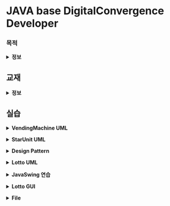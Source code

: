 JAVA base DigitalConvergence Developer
===
### 목적
**<details><summary>정보</summary>**
> * 디지털 기술을 기반으로 다양한 기기의 융합, 네트워크의 융합, 콘텐츠의 융합을 통해 새로운 형태의 제품이나 융합서비스를 창출하기 위하여 기기, 네트워크, 콘텐츠의 기획, 설계, 제작, 운용 및 시험
> * 컴퓨터 프로그래밍 언어로 각 업무에 맞는 소프트웨어의 기능에 관한 설계, 구현 및 테스트를 수행하고, 사용자에게 배포하며, 버전관리를 통해 제품의 성능을 향상시키고, 서비스를 개선
> * 소프트웨어 구현, 소스 코드 인스펙션
> * 애플리케이션 모듈 구현, 인터페이스 구현
> * UI 설계 산출물과 GUI 디자인 가이드를 바탕으로 UI 구현 표준을 수립하고 UI를 제작
> * 데이터베이스 구현을 위하여 DBMS(Data Base Management System)(DataBase Management Systems) 설치, 데이터베이스 생성, 데이터베이스 오브젝트를 계획, 설계하고 구현
> * 관계형 데이터베이스에서 SQL을 사용하여 응용시스템의 요구기능에 적합한 데이터를 정의하고, 조작하며, 제어

</details>

## 교재
  **<details><summary>정보</summary>**

####
> <img src ="image/javabook.jpg" width="230px">

> **03-16 ~ 05, api포함(Collection(List, Set), Map(Hashing), (String, StringBuffer, StringBuilder)), JavaSwing, InnerClass, Anonymous InnerClass, 람다식, file(Read,Write)**

> <img src = "image/sql.jpg" width="230px" height = "300px">

> **~**

> <img src = "image/springInAction.png" width="230px">

> **~**

> <img src = "image/webprogramming.jpg" width = "230px">

> **~**

> <img src = "image/jsp,jquery.png" width = "230px">

> **~**

</details>

## 실습

**<details><summary>VendingMachine UML</summary>**

//VendingMachine has-a Beverage
//VendingMachine has-a Money
|      VendingMachine   |
|:------------|
|**멤버변수**|
|- color : String|
|- balance : int|
|- manufacturer : String|
|- money : Money|
|- coin : Money |
|- coke : Beverage|
|- pepsi : Beverage|
|- powerAde : Beverage|
|- sprite : Beverage|
|- cider : Beverage|
|**static 상수**|
|+ D_COKE : int = 1|
|+ D_PEPSI : int = 2|
|+ D_POWERADE : int = 3|
|+ D_SPRITE : int = 4|
|+ D_CIDER : int = 5|
|**메소드**|
|getters / setters|
|+ VendingMachine(color : String, manufacturer : String, coke : Beverage, pepsi : Beverage, powerAde : Beverage, sprite : Beverage, cider : Beverage, money : Money, Coin : Money)
|+ inputMoneySum() : void|
|+ choicePick() : Beverage|
|- returnDrink(beverage : Beverage, balance : int, drink : int) : Beverage
|+ returnMoney() : int|
|- drinkDecrease(drink : int)|
|- soldOut(number : int) : boolean|
|+ toString() : String|

|Beverage|
|:--------|
|**멤버변수**|
|- name : String |
|- count : int|
|- amount : int|
|**메소드**|
|+ Beverage(name : String, amount : int, count : int)|
|+ Beverage(name : String, amount : int)|
|+ getters/setters|
|+ toString() : String|

|Money|
|:------|
|**멤버변수**|
|- tenThousandM : int|
|- fiveThousandM : int|
|- oneThousandM : int|
|- fiveHundredC : int|
|- oneHundredC : int|
|**메소드**|
|+ getters/setters|
|+ moneySum() : int|
|+ coinSum() : int|
|+ toString() : String|

</details>

**<details><summary>StarUnit UML</summary>**

**((interface)) IPowerUpgrade, IMoveUpgrade, IAllAttack, IHeal**

**((abstract)) Unit**

**((abstract)) GroundUnit is-a Unit**

**((abstract)) AirUnit is-a Unit**

**Zealot is-a GroundUnit is-a IMoveUpgrade,IGroundAttack,IPowerUpgrade**

**Mutallisk is-a AirUnit is-a IAllAttack, IPowerUpgrade**

**Medic is-a GroundUnit is-a IHeal**

**((abstract)) Building**

**((abstract)) MovingBuilding is-a Building**

**Command is-a MovingBuilding**

**Nexus is-a Building**

<img src = "image/StarCraftUML2.png">
<img src = "image/StarCraftUML1.png">

</details>

**<details><summary>Design Pattern</summary>**

**UML**

<img src = "image/Star2UML.PNG">
<img src = "image/StarUML.PNG">

</details>

**<details><Summary>Lotto UML</summary>**
<img src = "image/LottoUML.PNG">
</details>

**<details><Summary>JavaSwing 연습</summary>**
### JFrame Practice

##### Answer1
<img src = "image/JFrame1.JPG">

##### Answer2
<img src = "image/JFrame2.JPG">

##### Answer3
<img src = "image/JFrame3.JPG">

##### Answer4
<img src = "image/JFrame4.JPG">

---

### Event Practice

##### 1. 묵찌빠

<img src = "image/MJB1.PNG">
<img src = "image/MJB2.PNG">
<img src = "image/MJB.PNG">

##### 2. Fruits Dialog

<img src = "image/Grid,mouseEvent.PNG">
<img src = "image/click.png">
<img src = "image/JPopup.png">
<img src = "image/mouseClicked.png">

</details>

**<details><Summary>Lotto GUI</summary>**
## Lotto GUI(프로젝트 5.20 ~ 5.22)

##### [Code 클릭](https://github.com/etg-git/JavaDeveloperDigitalConvergence/tree/master/projectCollection/Event/LottoGame)

##### (1) LottoIntro

<img src = "image/opening.png">

##### (2) LottoSlot 처음 창 띄웠을때

<img src = "image/LottoSlot1.png">

##### (3) LottoSlot 체크를 할때

<img src = "image/check.png">

##### (4) LottoSlot 자동 눌릴때

<img src = "image/auto.png">

##### (5) LottoSlot 자동 저장

<img src = "image/autosave.png">

##### (6) LottoSlot 수동 눌릴때

<img src = "image/manual.png">

##### (7) LottoSlot 수동 저장

<img src = "image/manualsave.png">

##### (8) 초기화

<img src = "image/reset.png">

##### (9) 결과창

<img src = "image/result.png">

##### (10) lucky

<img src = "image/mylucky.png">

</details>

**<details><Summary>File</Summary>**

##### Read, Write 참고

<img src = "image/IO.PNG">


##### 1. 메모장의 메뉴바 메뉴만들기

* document(insertUpdate)
  * 파일이 업데이트 될때 frame의 title에 * 추가
* 새로만들기(Ctrl + n)
  * File이 null인지, 불러오기했는지
* open
  * 이전파일 저장할건지의 여부(JOptionPane)
  * File 불러오기
* save(Ctrl + s)
  * open 파일을 저장
  * 파일이 null일때 다른이름으로 저장
* saveAs
  * 다른이름으로 저장(JFileChooser)
* exit
  * 지금 파일을 저장할건지의 여부(JOptionPane)

<img src = "image/notepadMenubar.png">

##### 2. 로그인,회원가입UI

* 텍스트파일에 회원정보 저장
* 로그인 창
  * 회원정보 없을때
  * 아이디와 패스워드 일치할때
* 회원가입 창
  * 아이디 입력 여부
  * 패스워드, 재확인 입력 여부, 6자이상
  * 이름 여부
  * 닉네임 여부
  * 성별 클릭 여부
  * 패스워드와 재확인 일치하는지 여부
  * 동일한 아이디있는지 여부
* 회원정보 창
  * TextArea에 회원정보 내용
  * 로그아웃 기능
  * 회원탈퇴(텍스트 파일에 회원정보 삭제)

</details>
